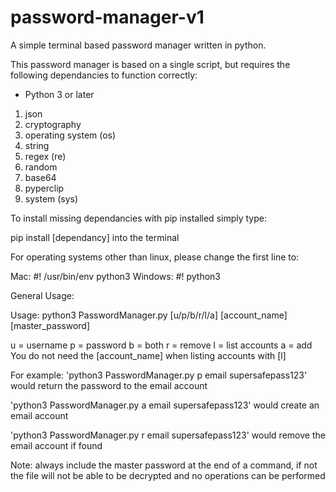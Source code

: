 # password-manager-v1
A simple terminal based password manager written in python.

This password manager is based on a single script, but requires the following dependancies to function correctly:

- Python 3 or later
1. json
2. cryptography
3. operating system (os)
4. string
5. regex (re)
6. random
7. base64
8. pyperclip
9. system (sys)

To install missing dependancies with pip installed simply type:

pip install [dependancy] into the terminal

For operating systems other than linux, please change the first line to:

Mac: #! /usr/bin/env python3
Windows: #! python3

General Usage:

Usage: python3 PasswordManager.py [u/p/b/r/l/a] [account_name] [master_password]

u = username  p = password  b = both  r = remove  l = list accounts a = add
You do not need the [account_name] when listing accounts with [l]

For example: 'python3 PasswordManager.py p email supersafepass123' would return the password to the email account

'python3 PasswordManager.py a email supersafepass123' would create an email account

'python3 PasswordManager.py r email supersafepass123' would remove the email account if found

Note: always include the master password at the end of a command, if not the file will not be able to be decrypted and no operations can be performed
